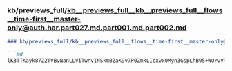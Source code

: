 ### kb/previews_full/kb__previews_full__kb__previews_full__flows__time-first__master-only@auth.har.part027.md.part001.md.part002.md

```md
### kb/previews_full/kb__previews_full__flows__time-first__master-only@auth.har.part027.md.part001.md (part 002)

```md
lK3TTKayk87Z2TVBvNanLLViTwnvINSkmBZaK9v7P0ZmkLIcxvx0Myn3GspLhB95+WU/vVRcAJHG4FMZLA8dxbr864
```

```

```
